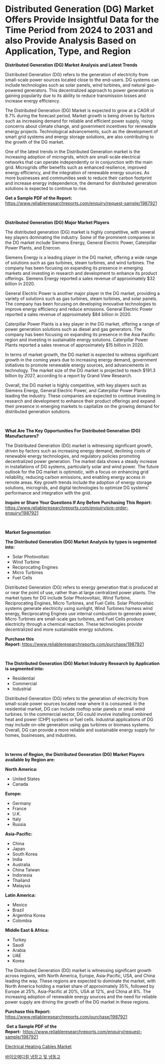 <p><h1>Distributed Generation (DG) Market Offers Provide Insightful Data for the Time Period from 2024 to 2031 and also Provide Analysis Based on Application, Type, and Region</h1></p><p><strong>Distributed Generation (DG) Market Analysis and Latest Trends</strong></p>
<p><p>Distributed Generation (DG) refers to the generation of electricity from small-scale power sources located close to the end-users. DG systems can include technologies such as solar panels, wind turbines, and natural gas-powered generators. This decentralized approach to power generation is gaining popularity due to its ability to reduce transmission losses and increase energy efficiency.</p><p>The Distributed Generation (DG) Market is expected to grow at a CAGR of 8.7% during the forecast period. Market growth is being driven by factors such as increasing demand for reliable and efficient power supply, rising concerns about climate change, and government incentives for renewable energy projects. Technological advancements, such as the development of smart grid systems and energy storage solutions, are also contributing to the growth of the DG market.</p><p>One of the latest trends in the Distributed Generation market is the increasing adoption of microgrids, which are small-scale electrical networks that can operate independently or in conjunction with the main grid. Microgrids offer benefits such as enhanced resilience, improved energy efficiency, and the integration of renewable energy sources. As more businesses and communities seek to reduce their carbon footprint and increase energy independence, the demand for distributed generation solutions is expected to continue to rise.</p></p>
<p><strong>Get a Sample PDF of the Report:&nbsp;</strong> <a href="https://www.reliableresearchreports.com/enquiry/request-sample/1987921">https://www.reliableresearchreports.com/enquiry/request-sample/1987921</a></p>
<p>&nbsp;</p>
<p><strong>Distributed Generation (DG) Major Market Players</strong></p>
<p><p>The distributed generation (DG) market is highly competitive, with several key players dominating the industry. Some of the prominent companies in the DG market include Siemens Energy, General Electric Power, Caterpillar Power Plants, and Enercon.</p><p>Siemens Energy is a leading player in the DG market, offering a wide range of solutions such as gas turbines, steam turbines, and wind turbines. The company has been focusing on expanding its presence in emerging markets and investing in research and development to enhance its product offerings. Siemens Energy reported a sales revenue of approximately $32 billion in 2020.</p><p>General Electric Power is another major player in the DG market, providing a variety of solutions such as gas turbines, steam turbines, and solar panels. The company has been focusing on developing innovative technologies to improve energy efficiency and reduce emissions. General Electric Power reported a sales revenue of approximately $84 billion in 2020.</p><p>Caterpillar Power Plants is a key player in the DG market, offering a range of power generation solutions such as diesel and gas generators. The company has been focusing on expanding its presence in the Asia Pacific region and investing in sustainable energy solutions. Caterpillar Power Plants reported a sales revenue of approximately $15 billion in 2020.</p><p>In terms of market growth, the DG market is expected to witness significant growth in the coming years due to increasing energy demand, government initiatives to promote renewable energy sources, and advancements in technology. The market size of the DG market is projected to reach $191.3 billion by 2027, according to a report by Grand View Research.</p><p>Overall, the DG market is highly competitive, with key players such as Siemens Energy, General Electric Power, and Caterpillar Power Plants leading the industry. These companies are expected to continue investing in research and development to enhance their product offerings and expand their presence in emerging markets to capitalize on the growing demand for distributed generation solutions.</p></p>
<p>&nbsp;</p>
<p><strong>What Are The Key Opportunities For Distributed Generation (DG) Manufacturers?</strong></p>
<p><p>The Distributed Generation (DG) market is witnessing significant growth, driven by factors such as increasing energy demand, declining costs of renewable energy technologies, and regulatory policies promoting decentralized power generation. The market data shows a steady increase in installations of DG systems, particularly solar and wind power. The future outlook for the DG market is optimistic, with a focus on enhancing grid reliability, reducing carbon emissions, and enabling energy access in remote areas. Key growth trends include the adoption of energy storage solutions, microgrids, and digital technologies to optimize DG systems' performance and integration with the grid.</p></p>
<p><strong>Inquire or Share Your Questions If Any Before Purchasing This Report:</strong> <a href="https://www.reliableresearchreports.com/enquiry/pre-order-enquiry/1987921">https://www.reliableresearchreports.com/enquiry/pre-order-enquiry/1987921</a></p>
<p>&nbsp;</p>
<p><strong>Market Segmentation</strong></p>
<p><strong>The Distributed Generation (DG) Market Analysis by types is segmented into:</strong></p>
<p><ul><li>Solar Photovoltaic</li><li>Wind Turbine</li><li>Reciprocating Engines</li><li>Micro Turbines</li><li>Fuel Cells</li></ul></p>
<p><p>Distributed Generation (DG) refers to energy generation that is produced at or near the point of use, rather than at large centralized power plants. The market types for DG include Solar Photovoltaic, Wind Turbine, Reciprocating Engines, Micro Turbines, and Fuel Cells. Solar Photovoltaic systems generate electricity using sunlight, Wind Turbines harness wind energy, Reciprocating Engines use internal combustion to generate power, Micro Turbines are small-scale gas turbines, and Fuel Cells produce electricity through a chemical reaction. These technologies provide decentralized and more sustainable energy solutions.</p></p>
<p><strong>Purchase this Report:&nbsp;</strong><a href="https://www.reliableresearchreports.com/purchase/1987921">https://www.reliableresearchreports.com/purchase/1987921</a></p>
<p>&nbsp;</p>
<p><strong>The Distributed Generation (DG) Market Industry Research by Application is segmented into:</strong></p>
<p><ul><li>Residential</li><li>Commercial</li><li>Industrial</li></ul></p>
<p><p>Distributed Generation (DG) refers to the generation of electricity from small-scale power sources located near where it is consumed. In the residential market, DG can include rooftop solar panels or small wind turbines. In the commercial sector, DG could involve installing combined heat and power (CHP) systems or fuel cells. Industrial applications of DG may include on-site generation using gas turbines or biomass systems. Overall, DG can provide a more reliable and sustainable energy supply for homes, businesses, and industries.</p></p>
<p>&nbsp;</p>
<p><strong>In terms of Region, the Distributed Generation (DG) Market Players available by Region are:</strong></p>
<p>
    <p> <strong> North America: </strong>
        <ul>
            <li>United States</li>
            <li>Canada</li>
        </ul>
        </p> 
    <p> <strong> Europe: </strong>
        <ul>
            <li>Germany</li>
            <li>France</li>
            <li>U.K.</li>
            <li>Italy</li>
            <li>Russia</li>
        </ul>
        </p> 
    <p> <strong> Asia-Pacific: </strong>
        <ul>
            <li>China</li>
            <li>Japan</li>
            <li>South Korea</li>
            <li>India</li>
            <li>Australia</li>
            <li>China Taiwan</li>
            <li>Indonesia</li>
            <li>Thailand</li>
            <li>Malaysia</li>
        </ul>
        </p> 
    <p> <strong> Latin America: </strong>
        <ul>
            <li>Mexico</li>
            <li>Brazil</li>
            <li>Argentina Korea</li>
            <li>Colombia</li>
        </ul>
        </p> 
    <p> <strong> Middle East & Africa: </strong>
        <ul>
            <li>Turkey</li>
            <li>Saudi</li>
            <li>Arabia</li>
            <li>UAE</li>
            <li>Korea</li>
        </ul>
    </p>
    </p>
<p><p>The Distributed Generation (DG) market is witnessing significant growth across regions, with North America, Europe, Asia-Pacific, USA, and China leading the way. These regions are expected to dominate the market, with North America holding a market share of approximately 35%, followed by Europe at 25%, Asia-Pacific at 20%, USA at 12%, and China at 8%. The increasing adoption of renewable energy sources and the need for reliable power supply are driving the growth of the DG market in these regions.</p></p>
<p><strong>Purchase this Report: </strong><a href="https://www.reliableresearchreports.com/purchase/1987921">https://www.reliableresearchreports.com/purchase/1987921</a></p>
<p>&nbsp;<strong>Get a Sample PDF of the Report:&nbsp;&nbsp;</strong><a href="https://www.reliableresearchreports.com/enquiry/request-sample/1987921">https://www.reliableresearchreports.com/enquiry/request-sample/1987921</a></p>
<p><strong></strong></p>
<p><p><a href="https://copper-carbon-84f.notion.site/Electrical-Heating-Cables-Market-Size-Market-Trends-and-Growth-Outlook-forecasted-for-period-from--01ab4574e0aa484e81095ff65f8b19c8">Electrical Heating Cables Market</a></p><p><a href="https://github.com/rsg307664904/Market-Research-Report-List-1/blob/main/849496015893.md">바이오메디컬 냉장고 및 냉동고</a></p></p>